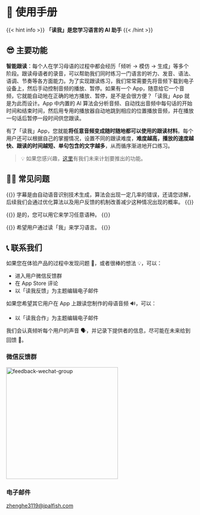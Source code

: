 # 📖 使用手册

{{< hint info >}}
**「读我」是您学习语言的 AI 助手**
{{< /hint >}}

## 😎 主要功能

**智能跟读**：每个人在学习母语的过程中都会经历「倾听 -> 模仿 -> 生成」等多个阶段。跟读母语者的录音，可以帮助我们同时练习一门语言的听力、发音、语法、语调、节奏等各方面能力。为了实现跟读练习，我们常常需要先将音频下载到电子设备上，然后手动控制音频的播放、暂停。如果有一个 App，随意给它一个音频，它就能自动地在正确的地方播放、暂停，是不是会很方便？「读我」App 就是为此而设计。App 中内置的 AI 算法会分析音频、自动找出音频中每句话的开始时间和结束时间，然后用专用的播放器自动地跳到相应的位置播放音频，并在播放一句话后暂停一段时间供您跟读。

有了「读我」App，您就能**将任意音频变成随时随地都可以使用的跟读材料**。每个用户还可以根据自己的掌握情况，设置不同的跟读难度，**难度越高，播放的速度越快、跟读的时间越短、单句包含的文字越多**，从而循序渐进地开口练习。

> 💡 如果您感兴趣，[这里](./roadmap)有我们未来计划要推出的功能。

## 🙋🏻 常见问题

{{<faq title="字幕不精准？" id="inaccurate-captions">}}
字幕是由自动语音识别技术生成，算法会出现一定几率的错误，还请您谅解，后续我们会通过优化算法以及用户反馈的机制改善减少这种情况出现的概率。
{{</faq>}}

{{<faq title="任何语言都支持吗？">}}
是的，您可以用它来学习任意语种。
{{</faq>}}

{{<faq title="为什么叫「读我」？">}}
希望用户通过读「我」来学习语言。
{{</faq>}}

## 📞 联系我们

如果您在体验产品的过程中发现问题 🐞，或者很棒的想法 💡，可以：

- 进入用户微信反馈群
- 在 App Store 评论
- 以「读我反馈」为主题编辑电子邮件

如果您希望其它用户在 App 上跟读您制作的母语音频 🔊，可以：

- 以「读我合作」为主题编辑电子邮件

我们会认真倾听每个用户的声音 🗣，并记录下提供者的信息，尽可能在未来给到回馈 🎁。

### 微信反馈群

<img src="https://readme.cdn.ipalfish.com/hz/readme/materials/b7/83/bee5359f500d915018d7ce8ec6e1" alt="feedback-wechat-group" width=300 />

### 电子邮件

zhenghe3119@ipalfish.com
